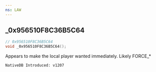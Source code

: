 ```yaml
---
ns: LAW
---
```

## _0x956510F8C36B5C64

```c
// 0x956510F8C36B5C64
void _0x956510F8C36B5C64();
```

Appears to make the local player wanted immediately.
Likely FORCE_*

```
NativeDB Introduced: v1207
```


